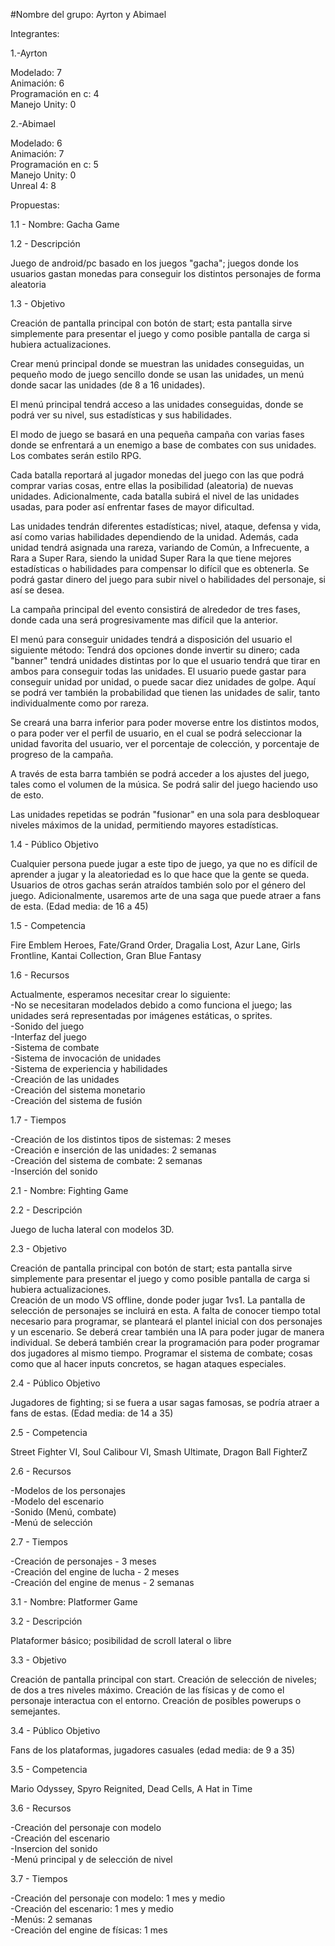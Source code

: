 #Nombre del grupo: Ayrton y Abimael

Integrantes:

1.-Ayrton

Modelado: 7   
Animación: 6    
Programación en c: 4    
Manejo Unity: 0     

2.-Abimael

Modelado: 6   
Animación: 7    
Programación en c: 5    
Manejo Unity: 0    
Unreal 4: 8

Propuestas:

1.1 - Nombre: Gacha Game

1.2 - Descripción

Juego de android/pc basado en los juegos "gacha"; juegos donde los usuarios gastan monedas para conseguir los distintos personajes de forma aleatoria

1.3 - Objetivo

Creación de pantalla principal con botón de start; esta pantalla sirve simplemente para presentar el juego y como posible pantalla de carga si hubiera actualizaciones.

Crear menú principal donde se muestran las unidades conseguidas, un pequeño modo de juego sencillo donde se usan las unidades, un menú donde sacar las unidades (de 8 a 16 unidades).

El menú principal tendrá acceso a las unidades conseguidas, donde se podrá ver su nivel, sus estadísticas y sus habilidades.

El modo de juego se basará en una pequeña campaña con varias fases donde se enfrentará a un enemigo a base de combates con sus unidades. Los combates serán estilo RPG.

Cada batalla reportará al jugador monedas del juego con las que podrá comprar varias cosas, entre ellas la posibilidad (aleatoria) de nuevas unidades. Adicionalmente, cada batalla subirá el nivel de las unidades usadas, para poder así enfrentar fases de mayor dificultad.

Las unidades tendrán diferentes estadísticas; nivel, ataque, defensa y vida, así como varias habilidades dependiendo de la unidad. Además, cada unidad tendrá asignada una rareza, variando de Común, a Infrecuente, a Rara a Super Rara, siendo la unidad Super Rara la que tiene mejores estadísticas o habilidades para compensar lo difícil que es obtenerla. Se podrá gastar dinero del juego para subir nivel o habilidades del personaje, si así se desea. 

La campaña principal del evento consistirá de alrededor de tres fases, donde cada una será progresivamente mas difícil que la anterior.

El menú para conseguir unidades tendrá a disposición del usuario el siguiente método: Tendrá dos opciones donde invertir su dinero; cada "banner" tendrá unidades distintas por lo que el usuario tendrá que tirar en ambos para conseguir todas las unidades. El usuario puede gastar para conseguir unidad por unidad, o puede sacar diez unidades de golpe. Aquí se podrá ver también la probabilidad que tienen las unidades de salir, tanto individualmente como por rareza.

Se creará una barra inferior para poder moverse entre los distintos modos, o para poder ver el perfil de usuario, en el cual se podrá seleccionar la unidad favorita del usuario, ver el porcentaje de colección, y porcentaje de progreso de la campaña. 

A través de esta barra también se podrá acceder a los ajustes del juego, tales como el volumen de la música. Se podrá salir del juego haciendo uso de esto.

Las unidades repetidas se podrán "fusionar" en una sola para desbloquear niveles máximos de la unidad, permitiendo mayores estadísticas.

1.4 - Público Objetivo

Cualquier persona puede jugar a este tipo de juego, ya que no es difícil de aprender a jugar y la aleatoriedad es lo que hace que la gente se queda. Usuarios de otros gachas
serán atraídos también solo por el género del juego. Adicionalmente, usaremos arte de una saga que puede atraer a fans de esta. (Edad media: de 16 a 45)

1.5 - Competencia

Fire Emblem Heroes, Fate/Grand Order, Dragalia Lost, Azur Lane, Girls Frontline, Kantai Collection, Gran Blue Fantasy

1.6 - Recursos

Actualmente, esperamos necesitar crear lo siguiente:     
-No se necesitaran modelados debido a como funciona el juego; las unidades será representadas por imágenes estáticas, o sprites.    
-Sonido del juego   
-Interfaz del juego    
-Sistema de combate    
-Sistema de invocación de unidades    
-Sistema de experiencia y habilidades    
-Creación de las unidades    
-Creación del sistema monetario    
-Creación del sistema de fusión     

1.7 - Tiempos

-Creación de los distintos tipos de sistemas: 2 meses    
-Creación e inserción de las unidades: 2 semanas     
-Creación del sistema de combate: 2 semanas     
-Inserción del sonido     

2.1 - Nombre: Fighting Game

2.2 - Descripción

Juego de lucha lateral con modelos 3D.

2.3 - Objetivo

Creación de pantalla principal con botón de start; esta pantalla sirve simplemente para presentar el juego y como posible pantalla de carga si hubiera actualizaciones.      
Creación de un modo VS offline, donde poder jugar 1vs1. La pantalla de selección de personajes se incluirá en esta. A falta de conocer tiempo total necesario para programar,
se planteará el plantel inicial con dos personajes y un escenario. Se deberá crear también una IA para poder jugar de manera individual. Se deberá también crear la 
programación para poder programar dos jugadores al mismo tiempo. Programar el sistema de combate; cosas como que al hacer inputs concretos, se hagan ataques especiales.

2.4 - Público Objetivo

Jugadores de fighting; si se fuera a usar sagas famosas, se podría atraer a fans de estas. (Edad media: de 14 a 35)

2.5 - Competencia

Street Fighter VI, Soul Calibour VI, Smash Ultimate, Dragon Ball FighterZ

2.6 - Recursos

-Modelos de los personajes     
-Modelo del escenario      
-Sonido (Menú, combate)     
-Menú de selección     

2.7 - Tiempos

-Creación de personajes - 3 meses     
-Creación del engine de lucha - 2 meses     
-Creación del engine de menus - 2 semanas      

3.1 - Nombre: Platformer Game

3.2 - Descripción

Plataformer básico; posibilidad de scroll lateral o libre

3.3 - Objetivo

Creación de pantalla principal con start. Creación de selección de niveles; de dos a tres niveles máximo. Creación de las físicas y de como el personaje interactua con el 
entorno. Creación de posibles powerups o semejantes.

3.4 - Público Objetivo

Fans de los plataformas, jugadores casuales (edad media: de 9 a 35)

3.5 - Competencia

Mario Odyssey, Spyro Reignited, Dead Cells, A Hat in Time

3.6 - Recursos

-Creación del personaje con modelo       
-Creación del escenario     
-Insercion del sonido     
-Menú principal y de selección de nivel     

3.7 - Tiempos

-Creación del personaje con modelo: 1 mes y medio     
-Creación del escenario: 1 mes y medio    
-Menús: 2 semanas    
-Creación del engine de físicas: 1 mes    
